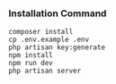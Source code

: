 ### Installation Command

```
composer install
cp .env.example .env
php artisan key:generate
npm install
npm run dev
php artisan server
```
